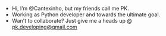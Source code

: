 - Hi, I’m @Cantexinho, but my friends call me PK.
- Working as Python developer and towards the ultimate goal.
- Wan't to collaborate? Just give me a heads up @ pk.developing@gmail.com
